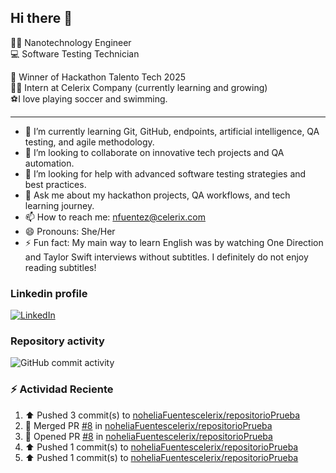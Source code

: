 ## Hi there 👋

:woman_scientist: Nanotechnology Engineer  
:computer: Software Testing Technician  

:pencil: Winner of Hackathon Talento Tech 2025  
         :student: Intern at Celerix Company (currently learning and growing)  
:soccer:I love playing soccer and swimming.

---

- 🌱 I’m currently learning Git, GitHub, endpoints, artificial intelligence, QA testing, and agile methodology.
- 👯 I’m looking to collaborate on innovative tech projects and QA automation.
- 🤔 I’m looking for help with advanced software testing strategies and best practices.
- 💬 Ask me about my hackathon projects, QA workflows, and tech learning journey.
- 📫 How to reach me: nfuentez@celerix.com
- 😄 Pronouns: She/Her
- ⚡ Fun fact: My main way to learn English was by watching One Direction and Taylor Swift interviews without subtitles. I definitely do not enjoy reading subtitles!

### Linkedin profile 


[![LinkedIn](https://img.shields.io/badge/LinkedIn-Profile-blue?logo=linkedin)](https://www.linkedin.com/in/nohelia-catalina-fuentes-cruz-572279200/)

### Repository activity

![GitHub commit activity](https://img.shields.io/github/commit-activity/m/noheliaFuentescelerix/noheliaFuentescelerix)

###  :zap: Actividad Reciente 

 <!--RECENT_ACTIVITY:start-->
1. ⬆️ Pushed 3 commit(s) to [noheliaFuentescelerix/repositorioPrueba](https://github.com/noheliaFuentescelerix/repositorioPrueba)<br>
2. 🎉 Merged PR [#8](https://github.com/noheliaFuentescelerix/repositorioPrueba/pull/8) in [noheliaFuentescelerix/repositorioPrueba](https://github.com/noheliaFuentescelerix/repositorioPrueba)<br>
3. 💪 Opened PR [#8](https://github.com/noheliaFuentescelerix/repositorioPrueba/pull/8) in [noheliaFuentescelerix/repositorioPrueba](https://github.com/noheliaFuentescelerix/repositorioPrueba)<br>
4. ⬆️ Pushed 1 commit(s) to [noheliaFuentescelerix/repositorioPrueba](https://github.com/noheliaFuentescelerix/repositorioPrueba)<br>
5. ⬆️ Pushed 1 commit(s) to [noheliaFuentescelerix/repositorioPrueba](https://github.com/noheliaFuentescelerix/repositorioPrueba)<br>
<!--RECENT_ACTIVITY:end-->
